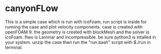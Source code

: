 # canyonFLow
This is a simple case which is run with icoFoam, run script is inside for running the case and plot velocity components.
case is created with openFOAM 9.
the geometry is created with blockMesh and the solver is icoFoam. flwo is Laminar and incompressible.
be sure python3 is intalled in your system.
unzip the case then run the "run.bash" script with $./run in terminal.
